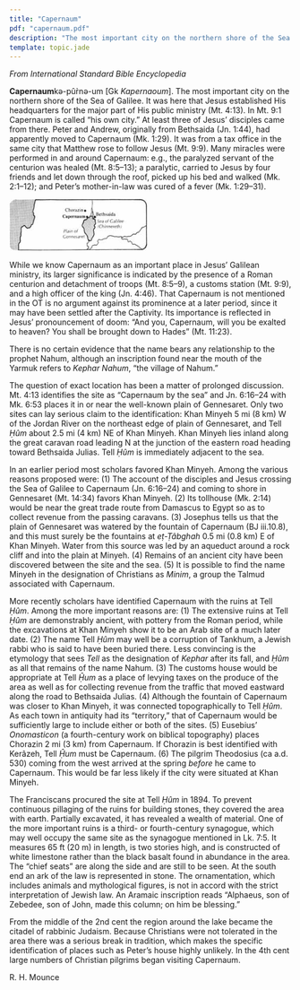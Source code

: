 ```yaml
---
title: "Capernaum"
pdf: "capernaum.pdf"
description: "The most important city on the northern shore of the Sea of Galilee. It was here that Jesus established His headquarters for the major part of His public ministry (Mt. 4:13)."
template: topic.jade
---
```



*From International Standard Bible Encyclopedia*

**Capernaum**kə-pûr̀nə-um [Gk *Kapernaoum*]. The most important city on
the northern shore of the Sea of Galilee. It was here that Jesus
established His headquarters for the major part of His public ministry
(Mt. 4:13). In Mt. 9:1 Capernaum is called “his own city.” At least
three of Jesus’ disciples came from there. Peter and Andrew, originally
from Bethsaida (Jn. 1:44), had apparently moved to Capernaum (Mk. 1:29).
It was from a tax office in the same city that Matthew rose to follow
Jesus (Mt. 9:9). Many miracles were performed in and around Capernaum:
e.g., the paralyzed servant of the centurion was healed (Mt. 8:5–13); a
paralytic, carried to Jesus by four friends and let down through the
roof, picked up his bed and walked (Mk. 2:1–12); and Peter’s
mother-in-law was cured of a fever (Mk. 1:29–31).

![](img/capernaum.png)

While we know Capernaum as an important place in Jesus’ Galilean
ministry, its larger significance is indicated by the presence of a
Roman centurion and detachment of troops (Mt. 8:5–9), a customs station
(Mt. 9:9), and a high officer of the king (Jn. 4:46). That Capernaum is
not mentioned in the OT is no argument against its prominence at a later
period, since it may have been settled after the Captivity. Its
importance is reflected in Jesus’ pronouncement of doom: “And you,
Capernaum, will you be exalted to heaven? You shall be brought down to
Hades” (Mt. 11:23).

There is no certain evidence that the name bears any relationship to the
prophet Nahum, although an inscription found near the mouth of the
Yarmuk refers to *Kephar Nahum*, “the village of Nahum.”

The question of exact location has been a matter of prolonged
discussion. Mt. 4:13 identifies the site as “Capernaum by the sea” and
Jn. 6:16–24 with Mk. 6:53 places it in or near the well-known plain of
Gennesaret. Only two sites can lay serious claim to the identification:
Khan Minyeh 5 mi (8 km) W of the Jordan River on the northeast edge of
plain of Gennesaret, and Tell *Ḥûm* about 2.5 mi (4 km) NE of Khan
Minyeh. Khan Minyeh lies inland along the great caravan road leading N
at the junction of the eastern road heading toward Bethsaida Julias.
Tell *Ḥûm* is immediately adjacent to the sea.

In an earlier period most scholars favored Khan Minyeh. Among the
various reasons proposed were: (1) The account of the disciples and
Jesus crossing the Sea of Galilee to Capernaum (Jn. 6:16–24) and coming
to shore in Gennesaret (Mt. 14:34) favors Khan Minyeh. (2) Its tollhouse
(Mk. 2:14) would be near the great trade route from Damascus to Egypt so
as to collect revenue from the passing caravans. (3) Josephus tells us
that the plain of Gennesaret was watered by the fountain of Capernaum
(BJ iii.10.8), and this must surely be the fountains at *eṭ-Ṭâbghah* 0.5
mi (0.8 km) E of Khan Minyeh. Water from this source was led by an
aqueduct around a rock cliff and into the plain at Minyeh. (4) Remains
of an ancient city have been discovered between the site and the sea.
(5) It is possible to find the name Minyeh in the designation of
Christians as *Minim*, a group the Talmud associated with Capernaum.

More recently scholars have identified Capernaum with the ruins at Tell
*Ḥûm*. Among the more important reasons are: (1) The extensive ruins at
Tell *Ḥûm* are demonstrably ancient, with pottery from the Roman period,
while the excavations at Khan Minyeh show it to be an Arab site of a
much later date. (2) The name Tell *Ḥûm* may well be a corruption of
Tankhum, a Jewish rabbi who is said to have been buried there. Less
convincing is the etymology that sees *Tell* as the designation of
*Kephar* after its fall, and *Ḥûm* as all that remains of the name
Nahum. (3) The customs house would be appropriate at Tell *Ḥ̂um* as a
place of levying taxes on the produce of the area as well as for
collecting revenue from the traffic that moved eastward along the road
to Bethsaida Julias. (4) Although the fountain of Capernaum was closer
to Khan Minyeh, it was connected topographically to Tell *Ḥûm*. As each
town in antiquity had its “territory,” that of Capernaum would be
sufficiently large to include either or both of the sites. (5) Eusebius’
*Onomasticon* (a fourth-century work on biblical topography) places
Chorazin 2 mi (3 km) from Capernaum. If Chorazin is best identified with
Kerâzeh, Tell *Ḥ̂um* must be Capernaum. (6) The pilgrim Theodosius (ca
a.d. 530) coming from the west arrived at the spring *before* he came to
Capernaum. This would be far less likely if the city were situated at
Khan Minyeh.

The Franciscans procured the site at Tell *Ḥûm* in 1894. To prevent
continuous pillaging of the ruins for building stones, they covered the
area with earth. Partially excavated, it has revealed a wealth of
material. One of the more important ruins is a third- or fourth-century
synagogue, which may well occupy the same site as the synagogue
mentioned in Lk. 7:5. It measures 65 ft (20 m) in length, is two stories
high, and is constructed of white limestone rather than the black basalt
found in abundance in the area. The “chief seats” are along the side and
are still to be seen. At the south end an ark of the law is represented
in stone. The ornamentation, which includes animals and mythological
figures, is not in accord with the strict interpretation of Jewish law.
An Aramaic inscription reads “Alphaeus, son of Zebedee, son of John,
made this column; on him be blessing.”

From the middle of the 2nd cent the region around the lake became the
citadel of rabbinic Judaism. Because Christians were not tolerated in
the area there was a serious break in tradition, which makes the
specific identification of places such as Peter’s house highly unlikely.
In the 4th cent large numbers of Christian pilgrims began visiting
Capernaum.

R. H. Mounce

